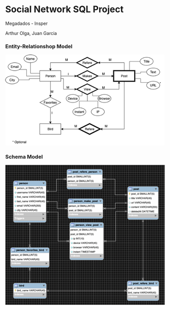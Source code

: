# Social Network SQL Project
Megadados - Insper

Arthur Olga,
Juan Garcia


### Entity-Relationshop Model
<img src="EntityRelationModel.png" >

### Schema Model
<img width="700px" src="Model.png" >

